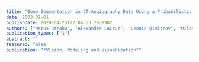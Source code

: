 ```yaml
---
title: "Bone Segmentation in CT-Angiography Data Using a Probabilistic Atlas"
date: 2003-01-01
publishDate: 2020-04-23T22:04:53.283898Z
authors: ["Matus Straka", "Alexandra LaCruz", "Leonid Dimitrov", "Milos Sramek", "Dominik Fleischmann", "Eduard Gröller"]
publication_types: ["1"]
abstract: ""
featured: false
publication: "*Vision, Modeling and Visualization*"
---
```



